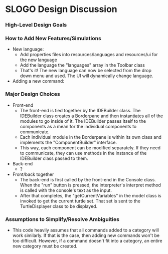 # SLOGO Design Discussion

### High-Level Design Goals

### How to Add New Features/Simulations
* New language:
	* Add properties files into resources/languages and resources/ui for the new language
	* Add the language the "languages" array in the Toolbar class
	* That's it! The new language can now be selected from the drop down menu and used. The UI will dynamically change language.
* Adding a new command:
	
### Major Design Choices
* Front-end
	* The front-end is tied together by the IDEBuilder class. The IDEBuilder class creates a Borderpane and then instantiates all of the modules to go inside of it. The IDEBuilder passes itself to the components as a mean for the individual components to communicate.
	* Each individual module in the Borderpane is within its own class and implements the "ComponentBuilder" interface. 
	* This way, each component can be modified separately. If they need to communicate, they can use methods in the instance of the IDEBuilder class passed to them.
* Back-end
    * ?
* Front/back together
	* The back-end is first called by the front-end in the Console class. When the "run" button is pressed, the interpreter's interpret method is called with the console's text as the input.
	* After that completes, the "getCurrentVariables" in the model class is invoked to get the current turtle set. That set is sent to the TurtleDisplayer class to be displayed.

### Assumptions to Simplify/Resolve Ambiguities
* This code heavily assumes that all commands added to a category will work similarly. If that is the case, then adding new commands won't be too difficult. However, if a command doesn't fit into a category, an entire new category must be created. 
